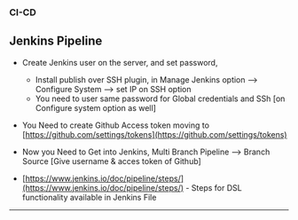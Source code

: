 ### CI-CD
## Jenkins Pipeline

- Create Jenkins user on the server, and set password, 
   - Install publish over SSH plugin, in Manage Jenkins option --> Configure System --> set IP on SSH option 
   - You need to user same password for Global credentials and SSh [on Configure system option as well]
- You Need to create Github Access token moving to [https://github.com/settings/tokens](https://github.com/settings/tokens)
- Now you Need to Get into Jenkins, Multi Branch Pipeline --> Branch Source [Give username & acces token of Github]

- [https://www.jenkins.io/doc/pipeline/steps/](https://www.jenkins.io/doc/pipeline/steps/) - Steps for DSL functionality available in Jenkins File

***
